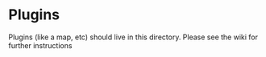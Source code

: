 # Plugins

Plugins (like a map, etc) should live in this directory.  Please see the wiki for further instructions
